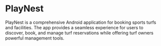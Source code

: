 # PlayNest
PlayNest is a comprehensive Android application for booking sports turfs and facilities. The app provides a seamless experience for users to discover, book, and manage turf reservations while offering turf owners powerful management tools.
